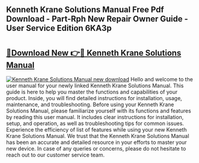 ## Kenneth Krane Solutions Manual Free Pdf Download - Part-Rph New Repair Owner Guide - User Service Edition 6KA3p

# <h2><a href="http://bc52980.oget.top/?id=Kenneth+Krane+Solutions+Manual">🔗Download New 👉🔴 Kenneth Krane Solutions Manual</a></h2>

[![Kenneth Krane Solutions Manual new download](https://i.imgur.com/5g1atiW.png)](http://bc52980.oget.top/?id=Kenneth+Krane+Solutions+Manual)
Hello and welcome to the user manual for your newly linked Kenneth Krane Solutions Manual. This guide is here to help you master the functions and capabilities of your product. Inside, you will find detailed instructions for installation, usage, maintenance, and troubleshooting. Before using your Kenneth Krane Solutions Manual, please familiarize yourself with its functions and features by reading this user manual. It includes clear instructions for installation, setup, and operation, as well as troubleshooting tips for common issues. Experience the efficiency of list of features while using your new Kenneth Krane Solutions Manual. We trust that the Kenneth Krane Solutions Manual has been an accurate and detailed resource in your efforts to master your new device. In case of any queries or concerns, please do not hesitate to reach out to our customer service team.
